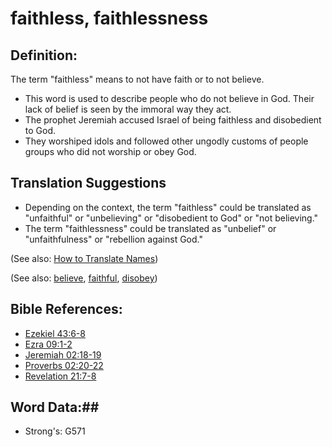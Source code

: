 # faithless, faithlessness #

## Definition: ##

The term "faithless" means to not have faith or to not believe. 

* This word is used to describe people who do not believe in God. Their lack of belief is seen by the immoral way they act.
* The prophet Jeremiah accused Israel of being faithless and disobedient to God.
* They worshiped idols and followed other ungodly customs of people groups who did not worship or obey God.

## Translation Suggestions ##

* Depending on the context, the term "faithless" could be translated as "unfaithful" or "unbelieving" or "disobedient to God" or "not believing."
* The term "faithlessness" could be translated as "unbelief" or "unfaithfulness" or "rebellion against God."

(See also: [How to Translate Names](rc://en/ta/man/translate/translate-names))

(See also: [believe](believe.md), [faithful](faithful.md), [disobey](../other/disobey.md))

## Bible References: ##

* [Ezekiel 43:6-8](rc://en/tn/help/ezk/43/06)
* [Ezra 09:1-2](rc://en/tn/help/ezr/09/01)
* [Jeremiah 02:18-19](rc://en/tn/help/jer/02/18)
* [Proverbs 02:20-22](rc://en/tn/help/pro/02/20)
* [Revelation 21:7-8](rc://en/tn/help/rev/21/07)

## Word Data:##

* Strong's: G571
